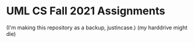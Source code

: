 # UML CS Fall 2021 Assignments 
(I'm making this repository as a backup, justincase.) (my harddrive might die)
